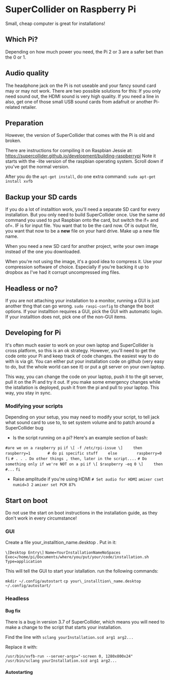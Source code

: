 

# SuperCollider on Raspberry Pi

Small, cheap computer is great for installations! 


## Which Pi?

Depending on how much power you need, the Pi 2 or 3 are a safer bet than the 0 or 1.

## Audio quality

The headphone jack on the Pi is not useable and your fancy sound card may or may not work. There are two possible solutions for this: If you only need sound out, the HDMI sound is very high quality. If you need a line in also, get one of those small USB sound cards from adafruit or another Pi-related retailer.

## Preparation

However, the version of SuperCollider that comes with the Pi is old and broken.

There are instructions for compiling it on Raspbian Jessie at: https://supercollider.github.io/development/building-raspberrypi  Note it starts with the -lite version of the raspbian operating system. Scroll down if you've got the normal version.

After you do the `apt-get install`, do one extra command: `sudo apt-get install xvfb`

## Backup your SD cards

If you do a lot of installtion work, you'll need a separate SD card for every installation. But you only need to build SuperCollider once.  Use the same dd command you used to put Raspbian onto the card, but switch the if= and of=. IF is for input file. You want that to be the card now. Of is output file, you want that now to be a **new** file on your hard drive.  Make up a new file name.

When you need a new SD card for another project, write your own image instead of the one you downloaded.

When you're not using the image, it's a good idea to compress it.  Use your compression software of choice. Especially if you're backing it up to dropbox as I've had it corrupt uncompressed img files.

## Headless or no?

If you are not attaching your installation to a monitor, running a GUI is just another thng that can go wrong. `sudo raspi-config` to change the boot options. If your installtion requires a GUI, pick the GUI with automatic login.  If your installtion does not, pick one of the non-GUI items.


## Developing for Pi

It's often much easier to work on your own laptop and SuperCollider is cross platform, so this is an ok strategy. However, you'll need to get the code onto your Pi and keep track of code changes. the easiest way to do with is via git. You can either put your installation code on github (very easy to do, but the whole world can see it) or put a git server on your own laptop.

This way, you can change the code on your laptop, push it to the git server, pull it on the Pi and try it out.  If you make some emergency changes while the istallation is deployed, push it from the pi and pull to your laptop. This way, you stay in sync.


### Modifying your scripts

Depending on your setup, you may need to modify your script, to tell jack what sound card to use to, to set system volume and to patch around a SuperCollider bug

* Is the script running on a pi? Here's an example section of bash:

`#are we on a raspberry pi`
`if \[ -f /etc/rpi-issue \]`
`    then`
`        raspberry=1`
`       # do pi specific stuff`
`    else`
`        raspberry=0`
`fi`
`# . . . Do other things , then, later in the script....`
`# Do something only if we're NOT on a pi`
`if \[ $raspberry -eq 0 \]`
`    then`
`       #...`
`fi`

* Raise amplitude if you're using HDMI
`# Set audio for HDMI`
`amixer cset numid=3 2`
`amixer set PCM 87%`



## Start on boot

Do not use the start on boot instructions in the installation guide, as they don't work in every circumstance!

### GUI

Create a file your\_installtion\_name.desktop . Put in it:

`\[Desktop Entry\]`
`Name=YourInstallationNameNoSpaces`
`Exec=/home/pi/Documents/where/you/put/your/code/installation.sh`
`Type=application`

This will tell the GUI to start your istallation. run the following commands:

`mkdir ~/.config/autostart`
`cp your\_installtion\_name.desktop ~/.config/autostart/`

### Headless

#### Bug fix

There is a bug in version 3.7 of SuperCollider, which means you will need to make a change to the script that starts your installation.

Find the line with `sclang yourInstallation.scd arg1 arg2...`

Replace it with:

`/usr/bin/xvfb-run --server-args="-screen 0, 1280x800x24" /usr/bin/sclang yourInstallation.scd arg1 arg2...`

#### Autostarting



